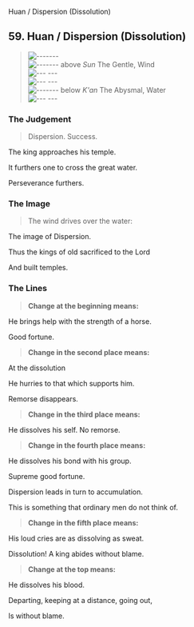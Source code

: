 Huan / Dispersion (Dissolution)
## 59. Huan / Dispersion (Dissolution)
> ![-------](../images/yangU.gif)   
> ![-------](../images/yangU.gif) above _Sun_ The Gentle, Wind  
> ![--- ---](../images/yinU.gif)   
> ![--- ---](../images/yinU.gif)   
> ![-------](../images/yangU.gif) below _K'an_ The Abysmal, Water  
> ![--- ---](../images/yinU.gif)
### The Judgement
> Dispersion. Success.  
> 
 The king approaches his temple.  
> 
 It furthers one to cross the great water.  
> 
 Perseverance furthers.
### The Image
> The wind drives over the water:  
> 
 The image of Dispersion.  
> 
 Thus the kings of old sacrificed to the Lord  
> 
 And built temples.
### The Lines

 > **Change at the beginning means:**  
> 
 He brings help with the strength of a horse.  
> 
 Good fortune.
 > **Change in the second place means:**  
> 
 At the dissolution  
> 
 He hurries to that which supports him.  
> 
 Remorse disappears.
 > **Change in the third place means:**  
> 
 He dissolves his self. No remorse.
 > **Change in the fourth place means:**  
> 
 He dissolves his bond with his group.  
> 
 Supreme good fortune.  
> 
 Dispersion leads in turn to accumulation.  
> 
 This is something that ordinary men do not think of.
 > **Change in the fifth place means:**  
> 
 His loud cries are as dissolving as sweat.  
> 
 Dissolution! A king abides without blame.
 > **Change at the top means:**  
> 
 He dissolves his blood.  
> 
 Departing, keeping at a distance, going out,  
> 
 Is without blame.



